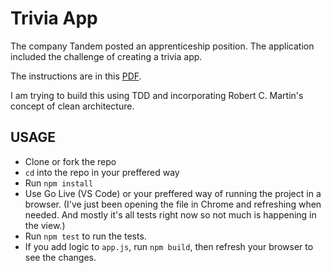 # Trivia App

The company Tandem posted an apprenticeship position. The application included the challenge of creating a trivia app.

The instructions are in this [PDF](Tandem_SEApprentice_Challenge_2020.pdf).

I am trying to build this using TDD and incorporating Robert C. Martin's concept of clean architecture.

## USAGE

- Clone or fork the repo
- `cd` into the repo in your preffered way
- Run `npm install`
- Use Go Live (VS Code) or your preffered way of running the project in a browser. (I've just been opening the file in Chrome and refreshing when needed. And mostly it's all tests right now so not much is happening in the view.)
- Run `npm test` to run the tests.
- If you add logic to `app.js`, run `npm build`, then refresh your browser to see the changes.
